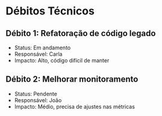 # Débitos Técnicos

## Débito 1: Refatoração de código legado
- Status: Em andamento
- Responsável: Carla
- Impacto: Alto, código difícil de manter

## Débito 2: Melhorar monitoramento
- Status: Pendente
- Responsável: João
- Impacto: Médio, precisa de ajustes nas métricas
